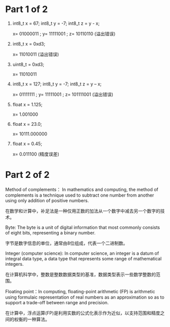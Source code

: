 # Part 1 of 2
1) int8_t x = 67;  int8_t y = -7;   int8_t z = y - x;

   x= 01000011 ; y= 11111001 ; z= 10110110 (溢出错误)

2) int8_t x = 0xd3; 

   x= 11010011 (溢出错误)

3) uint8_t = 0xd3; 

   x= 11010011

4) int8_t x = 127;  int8_t y = -7;   int8_t z = y – x;

   x= 01111111 ; y= 11111001 ; z= 101111001 (溢出错误)

5) float x = 1.125; 

   x= 1.001000

6) float x = 23.0;

   x= 10111.000000

7) float x = 0.45;
 
   x= 0.011100 (精度误差)

# Part 2 of 2

Method of complements： In mathematics and computing, the method of complements is a technique used to subtract one number from another using only addition of positive numbers.

在数学和计算中，补足法是一种仅用正数的加法从一个数字中减去另一个数字的技术。

Byte: The byte is a unit of digital information that most commonly consists of eight bits, representing a binary number.

字节是数字信息的单位，通常由8位组成，代表一个二进制数。

Integer (computer science): In computer science, an integer is a datum of integral data type, a data type that represents some range of mathematical integers.

在计算机科学中，整数是整数数据类型的基准，数据类型表示一些数学整数的范围。

Floating point：In computing, floating-point arithmetic (FP) is arithmetic using formulaic representation of real numbers as an approximation so as to support a trade-off between range and precision. 

在计算中，浮点运算(FP)是利用实数的公式化表示作为近似，以支持范围和精度之间的权衡的一种算法。


